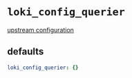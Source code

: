 
# `loki_config_querier`

[upstream configuration](https://grafana.com/docs/loki/latest/configuration/#querier_config)

## defaults

```yaml
loki_config_querier: {}
```
